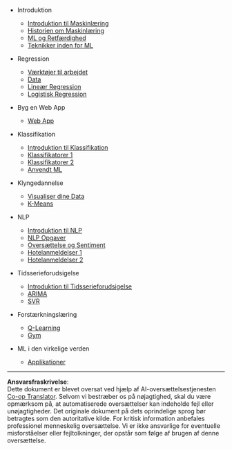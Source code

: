 <!--
CO_OP_TRANSLATOR_METADATA:
{
  "original_hash": "68dd06c685f6ce840e0acfa313352e7c",
  "translation_date": "2025-09-05T00:08:17+00:00",
  "source_file": "docs/_sidebar.md",
  "language_code": "da"
}
-->
- Introduktion
  - [Introduktion til Maskinlæring](../1-Introduction/1-intro-to-ML/README.md)
  - [Historien om Maskinlæring](../1-Introduction/2-history-of-ML/README.md)
  - [ML og Retfærdighed](../1-Introduction/3-fairness/README.md)
  - [Teknikker inden for ML](../1-Introduction/4-techniques-of-ML/README.md)

- Regression
  - [Værktøjer til arbejdet](../2-Regression/1-Tools/README.md)
  - [Data](../2-Regression/2-Data/README.md)
  - [Lineær Regression](../2-Regression/3-Linear/README.md)
  - [Logistisk Regression](../2-Regression/4-Logistic/README.md)

- Byg en Web App
  - [Web App](../3-Web-App/1-Web-App/README.md)

- Klassifikation
  - [Introduktion til Klassifikation](../4-Classification/1-Introduction/README.md)
  - [Klassifikatorer 1](../4-Classification/2-Classifiers-1/README.md)
  - [Klassifikatorer 2](../4-Classification/3-Classifiers-2/README.md)
  - [Anvendt ML](../4-Classification/4-Applied/README.md)

- Klyngedannelse
  - [Visualiser dine Data](../5-Clustering/1-Visualize/README.md)
  - [K-Means](../5-Clustering/2-K-Means/README.md)

- NLP
  - [Introduktion til NLP](../6-NLP/1-Introduction-to-NLP/README.md)
  - [NLP Opgaver](../6-NLP/2-Tasks/README.md)
  - [Oversættelse og Sentiment](../6-NLP/3-Translation-Sentiment/README.md)
  - [Hotelanmeldelser 1](../6-NLP/4-Hotel-Reviews-1/README.md)
  - [Hotelanmeldelser 2](../6-NLP/5-Hotel-Reviews-2/README.md)

- Tidsserieforudsigelse
  - [Introduktion til Tidsserieforudsigelse](../7-TimeSeries/1-Introduction/README.md)
  - [ARIMA](../7-TimeSeries/2-ARIMA/README.md)
  - [SVR](../7-TimeSeries/3-SVR/README.md)

- Forstærkningslæring
  - [Q-Learning](../8-Reinforcement/1-QLearning/README.md)
  - [Gym](../8-Reinforcement/2-Gym/README.md)

- ML i den virkelige verden
  - [Applikationer](../9-Real-World/1-Applications/README.md)

---

**Ansvarsfraskrivelse**:  
Dette dokument er blevet oversat ved hjælp af AI-oversættelsestjenesten [Co-op Translator](https://github.com/Azure/co-op-translator). Selvom vi bestræber os på nøjagtighed, skal du være opmærksom på, at automatiserede oversættelser kan indeholde fejl eller unøjagtigheder. Det originale dokument på dets oprindelige sprog bør betragtes som den autoritative kilde. For kritisk information anbefales professionel menneskelig oversættelse. Vi er ikke ansvarlige for eventuelle misforståelser eller fejltolkninger, der opstår som følge af brugen af denne oversættelse.
